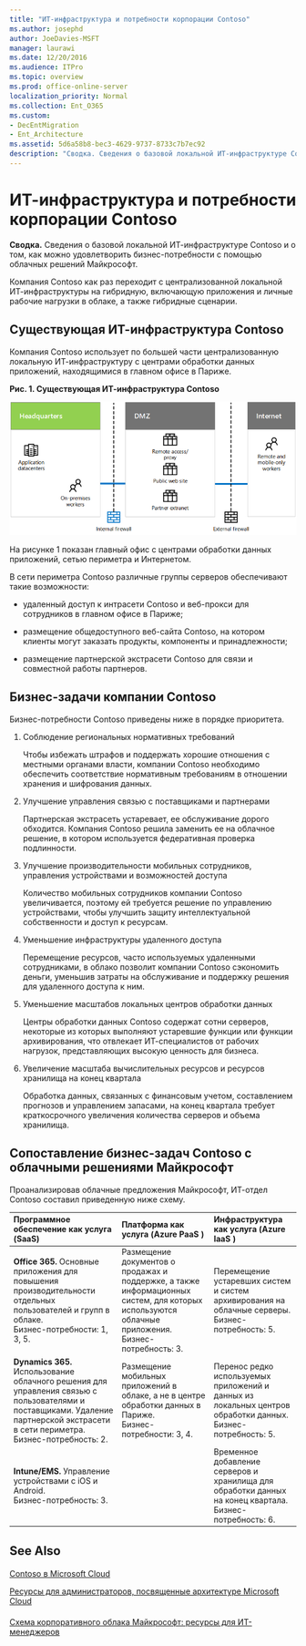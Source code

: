 ```yaml
---
title: "ИТ-инфраструктура и потребности корпорации Contoso"
ms.author: josephd
author: JoeDavies-MSFT
manager: laurawi
ms.date: 12/20/2016
ms.audience: ITPro
ms.topic: overview
ms.prod: office-online-server
localization_priority: Normal
ms.collection: Ent_O365
ms.custom:
- DecEntMigration
- Ent_Architecture
ms.assetid: 5d6a58b8-bec3-4629-9737-8733c7b7ec92
description: "Сводка. Сведения о базовой локальной ИТ-инфраструктуре Contoso и о том, как можно удовлетворить бизнес-потребности с помощью облачных решений Майкрософт."
---
```


# ИТ-инфраструктура и потребности корпорации Contoso

 **Сводка.** Сведения о базовой локальной ИТ-инфраструктуре Contoso и о том, как можно удовлетворить бизнес-потребности с помощью облачных решений Майкрософт.
  
Компания Contoso как раз переходит с централизованной локальной ИТ-инфраструктуры на гибридную, включающую приложения и личные рабочие нагрузки в облаке, а также гибридные сценарии.
  
## Существующая ИТ-инфраструктура Contoso

Компания Contoso использует по большей части централизованную локальную ИТ-инфраструктуру с центрами обработки данных приложений, находящимися в главном офисе в Париже.
  
**Рис. 1. Существующая ИТ-инфраструктура Contoso**

![Существующая ИТ-инфраструктура Contoso](images/25069364-faeb-4c82-88c4-ef578c6b4e93.png)
  
На рисунке 1 показан главный офис с центрами обработки данных приложений, сетью периметра и Интернетом.
  
В сети периметра Contoso различные группы серверов обеспечивают такие возможности:
  
- удаленный доступ к интрасети Contoso и веб-прокси для сотрудников в главном офисе в Париже;
    
- размещение общедоступного веб-сайта Contoso, на котором клиенты могут заказать продукты, компоненты и принадлежности;
    
- размещение партнерской экстрасети Contoso для связи и совместной работы партнеров.
    
## Бизнес-задачи компании Contoso

Бизнес-потребности Contoso приведены ниже в порядке приоритета.
  
1. Соблюдение региональных нормативных требований
    
    Чтобы избежать штрафов и поддержать хорошие отношения с местными органами власти, компании Contoso необходимо обеспечить соответствие нормативным требованиям в отношении хранения и шифрования данных.
    
2. Улучшение управления связью с поставщиками и партнерами
    
    Партнерская экстрасеть устаревает, ее обслуживание дорого обходится. Компания Contoso решила заменить ее на облачное решение, в котором используется федеративная проверка подлинности.
    
3. Улучшение производительности мобильных сотрудников, управления устройствами и возможностей доступа
    
    Количество мобильных сотрудников компании Contoso увеличивается, поэтому ей требуется решение по управлению устройствами, чтобы улучшить защиту интеллектуальной собственности и доступ к ресурсам.
    
4. Уменьшение инфраструктуры удаленного доступа
    
    Перемещение ресурсов, часто используемых удаленными сотрудниками, в облако позволит компании Contoso сэкономить деньги, уменьшив затраты на обслуживание и поддержку решения для удаленного доступа к ним.
    
5. Уменьшение масштабов локальных центров обработки данных
    
    Центры обработки данных Contoso содержат сотни серверов, некоторые из которых выполняют устаревшие функции или функции архивирования, что отвлекает ИТ-специалистов от рабочих нагрузок, представляющих высокую ценность для бизнеса.
    
6. Увеличение масштаба вычислительных ресурсов и ресурсов хранилища на конец квартала
    
    Обработка данных, связанных с финансовым учетом, составлением прогнозов и управлением запасами, на конец квартала требует краткосрочного увеличения количества серверов и объема хранилища.
    
## Сопоставление бизнес-задач Contoso с облачными решениями Майкрософт

Проанализировав облачные предложения Майкрософт, ИТ-отдел Contoso составил приведенную ниже схему.
  
|**Программное обеспечение как услуга (SaaS)**|**Платформа как услуга (Azure PaaS )**|**Инфраструктура как услуга (Azure IaaS )**|
|:-----|:-----|:-----|
|**Office 365.** Основные приложения для повышения производительности отдельных пользователей и групп в облаке. <br/> Бизнес-потребности: 1, 3, 5.  <br/> |Размещение документов о продажах и поддержке, а также информационных систем, для которых используются облачные приложения.  <br/> Бизнес-потребность: 3.  <br/> |Перемещение устаревших систем и систем архивирования на облачные серверы.  <br/> Бизнес-потребность: 5.  <br/> |
|**Dynamics 365.** Использование облачного решения для управления связью с пользователями и поставщиками. Удаление партнерской экстрасети в сети периметра. <br/> Бизнес-потребность: 2.  <br/> |Размещение мобильных приложений в облаке, а не в центре обработки данных в Париже.  <br/> Бизнес-потребности: 3, 4.  <br/> |Перенос редко используемых приложений и данных из локальных центров обработки данных.  <br/> Бизнес-потребность: 5.  <br/> |
|**Intune/EMS.** Управление устройствами с iOS и Android. <br/> Бизнес-потребность: 3.  <br/> ||Временное добавление серверов и хранилища для обработки данных на конец квартала.  <br/> Бизнес-потребность: 6.  <br/> |
   
## See Also

#### 

[Contoso в Microsoft Cloud](contoso-in-the-microsoft-cloud.md)
  
[Ресурсы для администраторов, посвященные архитектуре Microsoft Cloud](microsoft-cloud-it-architecture-resources.md)
#### 

[Схема корпоративного облака Майкрософт: ресурсы для ИТ-менеджеров](https://sway.com/FJ2xsyWtkJc2taRD)

